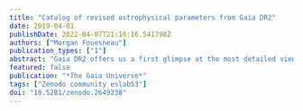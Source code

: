 ```yaml
---
title: "Catalog of revised astrophysical parameters from Gaia DR2"
date: 2019-04-01
publishDate: 2022-04-07T21:16:16.541798Z
authors: ["Morgan Fouesneau"]
publication_types: ["1"]
abstract: "Gaia DR2 offers us a first glimpse at the most detailed view of the dynamics of field star populations in our Galaxy. However; knowledge of the stellar properties of these populations is critical to understanding fully the Milky-Way's formation and evolution. We present an all-sky uniformly derived catalog of stellar astrophysical parameters for hundreds of millions of stars implementing our data processing of the next Gaia data release. As the DR3 BP/RP spectra are not yet available; we combined measurements of Gaia integrated photometry with GALEX; 2MASS; and WISE photometry; where available as an alternative to cover a large wavelength range. We obtain the posterior probability distribution of stellar properties such as age; mass; temperature; bolometric luminosity; distance; and dust extinction by fitting these sets of SEDs with evolutionary models; taking advantage of the GDR2 parallaxes to uniquely link atmospheric parameters to absolute bolometric luminosities. This catalog bridges the gap between the content of GDR2 and the future GDR3 which will provide stellar parameters using Gaia data alone. This represents a key first step to anchor all current and future spectroscopic surveys to a common ground and provide us with the most comprehensive view of our Galaxy."
featured: false
publication: "*The Gaia Universe*"
tags: ["Zenodo community eslab53"]
doi: "10.5281/zenodo.2649238"
---
```


